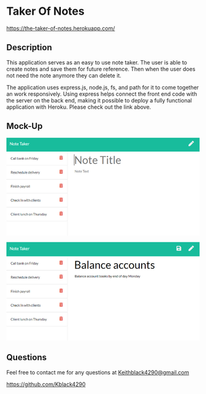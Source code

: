 # Taker Of Notes

https://the-taker-of-notes.herokuapp.com/


## Description

This application serves as an easy to use note taker. The user is able to create notes and save them for future reference. Then when the user does not need the note anymore they can delete it. 

The application uses express.js, node.js, fs, and path for it to come together an work responsively. Using express helps connect the front end code with the server on the back end, making it possible to deploy a fully functional application with Heroku. Please check out the link above.

## Mock-Up

![Existing notes are listed in the left-hand column with empty fields on the right-hand side for the new note’s title and text.](./Assets/11-express-homework-demo-01.png)

![Note titled “Balance accounts” reads, “Balance account books by end of day Monday,” with other notes listed on the left.](./Assets/11-express-homework-demo-02.png)


## Questions

Feel free to contact me for any questions at Keithblack4290@gmail.com 

https://github.com/Kblack4290